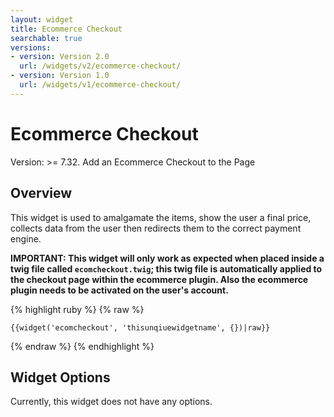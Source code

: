 ```yaml
---
layout: widget
title: Ecommerce Checkout
searchable: true
versions:
- version: Version 2.0
  url: /widgets/v2/ecommerce-checkout/
- version: Version 1.0
  url: /widgets/v1/ecommerce-checkout/
---
```


# Ecommerce Checkout

Version: >= 7.32. Add an Ecommerce Checkout to the Page

## Overview

This widget is used to amalgamate the items, show the user a final price, collects data from the user then redirects them to the correct payment engine.

**IMPORTANT: This widget will only work as expected when placed inside a twig file called ```ecomcheckout.twig```; this twig file is automatically applied to the checkout page within the ecommerce plugin. Also the ecommerce plugin needs to be activated on the user's account.**

{% highlight ruby %}
{% raw %}

	{{widget('ecomcheckout', 'thisunqiuewidgetname', {})|raw}}

{% endraw %}
{% endhighlight %}

## Widget Options

Currently, this widget does not have any options.
